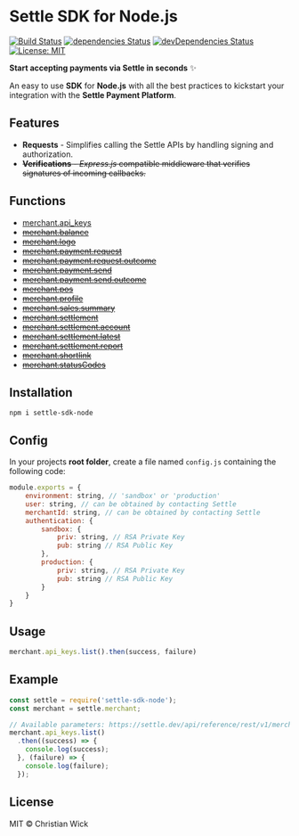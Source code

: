 # Settle SDK for Node.js

[![Build Status](https://travis-ci.org/SettleAPI/settle-sdk-node.svg?branch=master)](https://travis-ci.org/SettleAPI/settle-sdk-node) [![dependencies Status](https://david-dm.org/SettleAPI/settle-sdk-node/status.svg)](https://david-dm.org/SettleAPI/settle-sdk-node) [![devDependencies Status](https://david-dm.org/SettleAPI/settle-sdk-node/dev-status.svg)](https://david-dm.org/SettleAPI/settle-sdk-node?type=dev) [![License: MIT](https://img.shields.io/badge/License-MIT-blue.svg)](https://opensource.org/licenses/MIT)

**Start accepting payments via Settle in seconds** ✨

An easy to use **SDK** for **Node.js** with all the best practices to kickstart your integration with the **Settle Payment Platform**.

## Features

* **Requests** - Simplifies calling the Settle APIs by handling signing and authorization.
* ~~**Verifications** - _Express.js_ compatible middleware that verifies signatures of incoming callbacks.~~

## Functions

- [merchant.api_keys](https://settle.dev/api/reference/rest/v1/merchant.apiKeys/)
- [~~merchant.balance~~](https://settle.dev/api/reference/rest/v1/merchant.balance/)
- [~~merchant.logo~~](https://settle.dev/api/reference/rest/v1/merchant.logo/)
- [~~merchant.payment.request~~](https://settle.dev/api/reference/rest/v1/merchant.payment.request/)
- [~~merchant.payment.request.outcome~~](https://settle.dev/api/reference/rest/v1/merchant.payment.request.outcome/)
- [~~merchant.payment.send~~](https://settle.dev/api/reference/rest/v1/merchant.payment.send/)
- [~~merchant.payment.send.outcome~~](https://settle.dev/api/reference/rest/v1/merchant.payment.send.outcome/)
- [~~merchant.pos~~](https://settle.dev/api/reference/rest/v1/merchant.pos/)
- [~~merchant.profile~~](https://settle.dev/api/reference/rest/v1/merchant.profile/)
- [~~merchant.sales.summary~~](https://settle.dev/api/reference/rest/v1/merchant.sales.summary/)
- [~~merchant.settlement~~](https://settle.dev/api/reference/rest/v1/merchant.settlement/)
- [~~merchant.settlement.account~~](https://settle.dev/api/reference/rest/v1/merchant.settlement.account/)
- [~~merchant.settlement.latest~~](https://settle.dev/api/reference/rest/v1/merchant.settlement.latest/)
- [~~merchant.settlement.report~~](https://settle.dev/api/reference/rest/v1/merchant.settlement.report/)
- [~~merchant.shortlink~~](https://settle.dev/api/reference/rest/v1/merchant.shortlink/)
- [~~merchant.statusCodes~~](https://settle.dev/api/reference/rest/v1/merchant.statusCodes/)

## Installation

`npm i settle-sdk-node`

## Config

In your projects  **root folder**, create a file named `config.js` containing the following code:

```js
module.exports = {
    environment: string, // 'sandbox' or 'production'
    user: string, // can be obtained by contacting Settle
    merchantId: string, // can be obtained by contacting Settle
    authentication: {
        sandbox: {
            priv: string, // RSA Private Key
            pub: string // RSA Public Key
        },
        production: {
            priv: string, // RSA Private Key
            pub: string // RSA Public Key
        }
    }
}
```

## Usage

```js
merchant.api_keys.list().then(success, failure)
```

## Example

```js
const settle = require('settle-sdk-node');
const merchant = settle.merchant;

// Available parameters: https://settle.dev/api/reference/rest/v1/merchant.apiKeys/list/
merchant.api_keys.list()
  .then((success) => {
    console.log(success);
  }, (failure) => {
    console.log(failure);
  });
```

## License

MIT © Christian Wick
